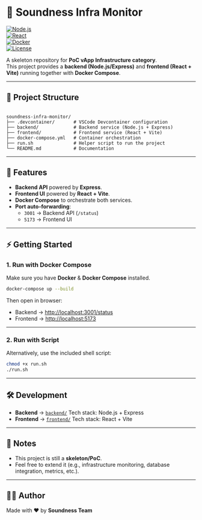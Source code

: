 # 🔎 Soundness Infra Monitor  

[![Node.js](https://img.shields.io/badge/Node.js-18.x-green?logo=node.js)](https://nodejs.org/)  
[![React](https://img.shields.io/badge/React-18-blue?logo=react)](https://react.dev/)  
[![Docker](https://img.shields.io/badge/Docker-Compose-blue?logo=docker)](https://www.docker.com/)  
[![License](https://img.shields.io/badge/License-MIT-yellow.svg)](LICENSE)  

A skeleton repository for **PoC vApp Infrastructure category**.  
This project provides a **backend (Node.js/Express)** and **frontend (React + Vite)** running together with **Docker Compose**.

---

## 📂 Project Structure
```

soundness-infra-monitor/
├── .devcontainer/       # VSCode Devcontainer configuration
├── backend/             # Backend service (Node.js + Express)
├── frontend/            # Frontend service (React + Vite)
├── docker-compose.yml   # Container orchestration
├── run.sh               # Helper script to run the project
└── README.md            # Documentation

````

---

## 🚀 Features
- **Backend API** powered by **Express**.
- **Frontend UI** powered by **React + Vite**.
- **Docker Compose** to orchestrate both services.
- **Port auto-forwarding**:
  - `3001` → Backend API (`/status`)
  - `5173` → Frontend UI

---

## ⚡ Getting Started

### 1. Run with Docker Compose
Make sure you have **Docker** & **Docker Compose** installed.

```bash
docker-compose up --build
````

Then open in browser:

* Backend → [http://localhost:3001/status](http://localhost:3001/status)
* Frontend → [http://localhost:5173](http://localhost:5173)

---

### 2. Run with Script

Alternatively, use the included shell script:

```bash
chmod +x run.sh
./run.sh
```

---

## 🛠 Development

* **Backend** → [`backend/`](./backend)
  Tech stack: Node.js + Express
* **Frontend** → [`frontend/`](./frontend)
  Tech stack: React + Vite

---

## 📌 Notes

* This project is still a **skeleton/PoC**.
* Feel free to extend it (e.g., infrastructure monitoring, database integration, metrics, etc.).

---

## 👨‍💻 Author

Made with ❤️ by **Soundness Team**






